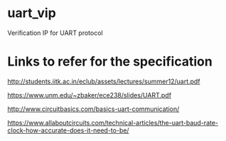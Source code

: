 # uart_vip
Verification IP for UART protocol

# Links to refer for the specification
http://students.iitk.ac.in/eclub/assets/lectures/summer12/uart.pdf

https://www.unm.edu/~zbaker/ece238/slides/UART.pdf

http://www.circuitbasics.com/basics-uart-communication/

https://www.allaboutcircuits.com/technical-articles/the-uart-baud-rate-clock-how-accurate-does-it-need-to-be/
